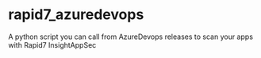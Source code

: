 # rapid7_azuredevops
A python script you can call from AzureDevops releases to scan your apps with Rapid7 InsightAppSec
